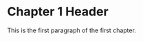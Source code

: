 Chapter 1 Header
================================================================================

This is the first paragraph of the first chapter.
